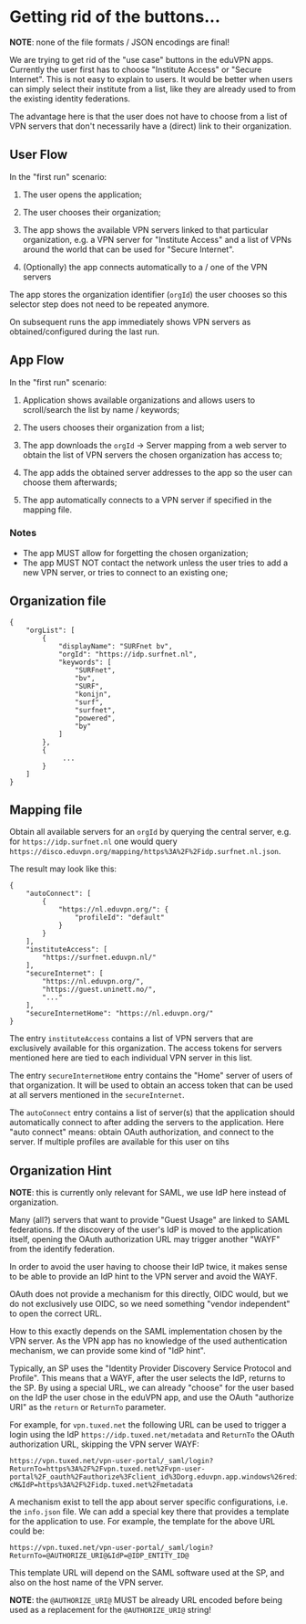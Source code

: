 # Getting rid of the buttons...

**NOTE**: none of the file formats / JSON encodings are final!

We are trying to get rid of the "use case" buttons in the eduVPN apps. 
Currently the user first has to choose "Institute Access" or "Secure Internet". 
This is not easy to explain to users. It would be better when users can simply
select their institute from a list, like they are already used to from the 
existing identity federations.

The advantage here is that the user does not have to choose from a list of 
VPN servers that don't necessarily have a (direct) link to their organization.

## User Flow

In the "first run" scenario:

1. The user opens the application;

2. The user chooses their organization;

3. The app shows the available VPN servers linked to that particular 
   organization, e.g. a VPN server for "Institute Access" and a list of VPNs 
   around the world that can be used for "Secure Internet".
   
4. (Optionally) the app connects automatically to a / one of the VPN servers

The app stores the organization identifier (`orgId`) the user chooses so this 
selector step does not need to be repeated anymore. 

On subsequent runs the app immediately shows VPN servers as obtained/configured 
during the last run.

## App Flow

In the "first run" scenario:

1. Application shows available organizations and allows users to scroll/search 
   the list by name / keywords;

2. The users chooses their organization from a list;

3. The app downloads the `orgId` -> Server mapping from a web server to obtain 
   the list of VPN servers the chosen organization has access to;

5. The app adds the obtained server addresses to the app so the user can choose
   them afterwards;

6. The app automatically connects to a VPN server if specified in the 
   mapping file.

### Notes

* The app MUST allow for forgetting the chosen organization;
* The app MUST NOT contact the network unless the user tries to add a new VPN 
  server, or tries to connect to an existing one;


## Organization file

    {
        "orgList": [
            {
                "displayName": "SURFnet bv",
                "orgId": "https://idp.surfnet.nl",
                "keywords": [
                    "SURFnet",
                    "bv",
                    "SURF",
                    "konijn",
                    "surf",
                    "surfnet",
                    "powered",
                    "by"
                ]
            },
            {
                 ...
            }
        ]
    }

## Mapping file

Obtain all available servers for an `orgId` by querying the central server, 
e.g. for `https://idp.surfnet.nl` one would query 
`https://disco.eduvpn.org/mapping/https%3A%2F%2Fidp.surfnet.nl.json`.

The result may look like this:

    {
        "autoConnect": [
            {
                "https://nl.eduvpn.org/": {
                    "profileId": "default"
                }
            }
        ],
        "instituteAccess": [
            "https://surfnet.eduvpn.nl/"
        ],
        "secureInternet": [
            "https://nl.eduvpn.org/",
            "https://guest.uninett.no/",
            "..."
        ],
        "secureInternetHome": "https://nl.eduvpn.org/"
    }

The entry `instituteAccess` contains a list of VPN servers that are exclusively 
available for this organization. The access tokens for servers mentioned here 
are tied to each individual VPN server in this list.

The entry `secureInternetHome` entry contains the "Home" server of users of 
that organization. It will be used to obtain an access token that can be used 
at all servers mentioned in the `secureInternet`.

The `autoConnect` entry contains a list of server(s) that the application 
should automatically connect to after adding the servers to the application. 
Here "auto connect" means: obtain OAuth authorization, and connect to the 
server. If multiple profiles are available for this user on tihs 

## Organization Hint

**NOTE**: this is currently only relevant for SAML, we use IdP here instead of
organization.

Many (all?) servers that want to provide "Guest Usage" are linked to SAML 
federations. If the discovery of the user's IdP is moved to the application 
itself, opening the OAuth authorization URL may trigger another "WAYF" from 
the identify federation. 

In order to avoid the user having to choose their IdP twice, it makes sense to
be able to provide an IdP hint to the VPN server and avoid the WAYF.

OAuth does not provide a mechanism for this directly, OIDC would, but we do not
exclusively use OIDC, so we need something "vendor independent" to open the 
correct URL.

How to this exactly depends on the SAML implementation chosen by the VPN 
server. As the VPN app has no knowledge of the used authentication mechanism, 
we can provide some kind of "IdP hint". 

Typically, an SP uses the "Identity Provider Discovery Service Protocol and 
Profile". This means that a WAYF, after the user selects the IdP, returns 
to the SP. By using a special URL, we can already "choose" for the user based
on the IdP the user chose in the eduVPN app, and use the OAuth "authorize URI"
as the `return` or `ReturnTo` parameter.

For example, for `vpn.tuxed.net` the following URL can be used to trigger a 
login using the IdP `https://idp.tuxed.net/metadata` and `ReturnTo` the OAuth 
authorization URL, skipping the VPN server WAYF:

    https://vpn.tuxed.net/vpn-user-portal/_saml/login?ReturnTo=https%3A%2F%2Fvpn.tuxed.net%2Fvpn-user-portal%2F_oauth%2Fauthorize%3Fclient_id%3Dorg.eduvpn.app.windows%26redirect_uri%3Dhttp%3A%2F%2F127.0.0.1%3A12345%2Fcallback%26response_type%3Dcode%26scope%3Dconfig%26state%3D12345%26code_challenge_method%3DS256%26code_challenge%3DE9Melhoa2OwvFrEMTJguCHaoeK1t8URWbuGJSstw-cM&IdP=https%3A%2F%2Fidp.tuxed.net%2Fmetadata

A mechanism exist to tell the app about server specific configurations, i.e. 
the `info.json` file. We can add a special key there that provides a template 
for the application to use. For example, the template for the above URL could
be:

    https://vpn.tuxed.net/vpn-user-portal/_saml/login?ReturnTo=@AUTHORIZE_URI@&IdP=@IDP_ENTITY_ID@

This template URL will depend on the SAML software used at the SP, and 
also on the host name of the VPN server. 

**NOTE**: the `@AUTHORIZE_URI@` MUST be already URL encoded before being used 
as a replacement for the `@AUTHORIZE_URI@` string!
